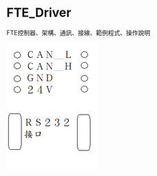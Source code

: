 # FTE_Driver
FTE控制器、架構、通訊、接線、範例程式、操作說明

![image](https://github.com/harry123180/FTE_Driver/blob/main/%E4%B8%BB%E6%8E%A7%E5%99%A8%E5%9C%96%E7%A4%BAMain%20controller%20Diagram.png)
